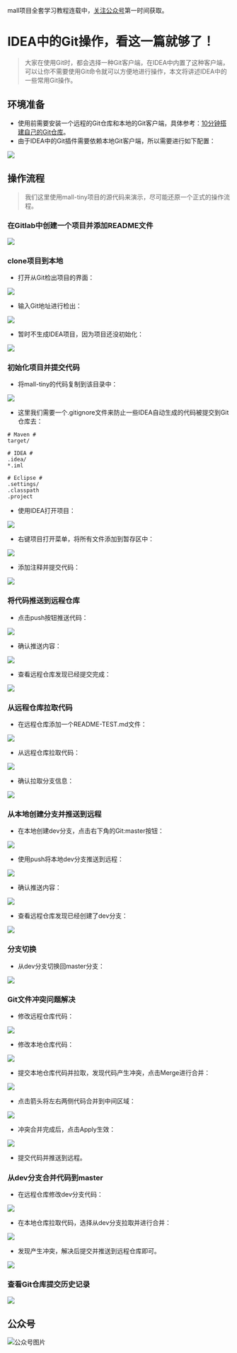 mall项目全套学习教程连载中，[关注公众号](#公众号)第一时间获取。

# IDEA中的Git操作，看这一篇就够了！

> 大家在使用Git时，都会选择一种Git客户端，在IDEA中内置了这种客户端，可以让你不需要使用Git命令就可以方便地进行操作，本文将讲述IDEA中的一些常用Git操作。

## 环境准备

- 使用前需要安装一个远程的Git仓库和本地的Git客户端，具体参考：[10分钟搭建自己的Git仓库](https://mp.weixin.qq.com/s/6GyYlR9lpVcjgYmHMYLi0w)。
- 由于IDEA中的Git插件需要依赖本地Git客户端，所以需要进行如下配置：

![](../images/gitlab_screen_02.png)

## 操作流程

> 我们这里使用mall-tiny项目的源代码来演示，尽可能还原一个正式的操作流程。

### 在Gitlab中创建一个项目并添加README文件

![](../images/gitlab_screen_22.png)

### clone项目到本地

- 打开从Git检出项目的界面：  

![](../images/gitlab_screen_23.png)
- 输入Git地址进行检出：

![](../images/gitlab_screen_24.png)
- 暂时不生成IDEA项目，因为项目还没初始化：

![](../images/gitlab_screen_25.png)

### 初始化项目并提交代码

- 将mall-tiny的代码复制到该目录中：

![](../images/gitlab_screen_26.png)
- 这里我们需要一个.gitignore文件来防止一些IDEA自动生成的代码被提交到Git仓库去：
```
# Maven #
target/

# IDEA #
.idea/
*.iml

# Eclipse #
.settings/
.classpath
.project
```
- 使用IDEA打开项目：

![](../images/gitlab_screen_27.png)
- 右键项目打开菜单，将所有文件添加到暂存区中：

![](../images/gitlab_screen_28.png)
- 添加注释并提交代码：

![](../images/gitlab_screen_29.png)

### 将代码推送到远程仓库

- 点击push按钮推送代码：

![](../images/gitlab_screen_30.png)
- 确认推送内容：

![](../images/gitlab_screen_31.png)
- 查看远程仓库发现已经提交完成：

![](../images/gitlab_screen_32.png)

### 从远程仓库拉取代码

- 在远程仓库添加一个README-TEST.md文件：

![](../images/gitlab_screen_33.png)
- 从远程仓库拉取代码：

![](../images/gitlab_screen_34.png)
- 确认拉取分支信息：

![](../images/gitlab_screen_35.png)

### 从本地创建分支并推送到远程
- 在本地创建dev分支，点击右下角的Git:master按钮：

![](../images/gitlab_screen_36.png)
- 使用push将本地dev分支推送到远程：

![](../images/gitlab_screen_30.png)
- 确认推送内容：

![](../images/gitlab_screen_37.png)
- 查看远程仓库发现已经创建了dev分支：

![](../images/gitlab_screen_38.png)


### 分支切换
- 从dev分支切换回master分支： 
 
![](../images/gitlab_screen_39.png)

### Git文件冲突问题解决

- 修改远程仓库代码：

![](../images/gitlab_screen_40.png)
- 修改本地仓库代码：

![](../images/gitlab_screen_41.png)
- 提交本地仓库代码并拉取，发现代码产生冲突，点击Merge进行合并：

![](../images/gitlab_screen_42.png)
- 点击箭头将左右两侧代码合并到中间区域：

![](../images/gitlab_screen_43.png)
- 冲突合并完成后，点击Apply生效：

![](../images/gitlab_screen_44.png)
- 提交代码并推送到远程。

### 从dev分支合并代码到master

- 在远程仓库修改dev分支代码：

![](../images/gitlab_screen_45.png)
- 在本地仓库拉取代码，选择从dev分支拉取并进行合并：

![](../images/gitlab_screen_46.png)
- 发现产生冲突，解决后提交并推送到远程仓库即可。

![](../images/gitlab_screen_47.png)

### 查看Git仓库提交历史记录

![](../images/gitlab_screen_48.png)

## 公众号

![公众号图片](http://macro-oss.oss-cn-shenzhen.aliyuncs.com/mall/banner/qrcode_for_macrozheng_258.jpg)


